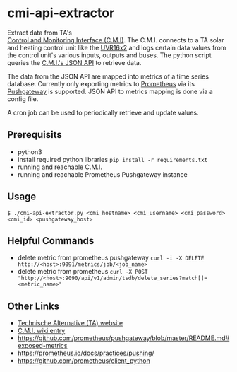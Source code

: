 # cmi-api-extractor

Extract data from TA's  
[Control and Monitoring Interface (C.M.I)](https://www.ta.co.at/x2-bedienung-schnittstellen/cmi/).
The C.M.I. connects to a TA solar and heating control unit like the [UVR16x2](https://www.ta.co.at/x2-frei-programmierbare-regler/uvr16x2/)
and logs certain data values from the control unit's various inputs, outputs and buses.
The python script queries the [C.M.I.'s JSON API](https://wiki.ta.co.at/C.M.I._JSON-API) to retrieve data.

The data from the JSON API are mapped into metrics of a time series database. Currently only exporting
metrics to [Prometheus](https://prometheus.io/) via its [Pushgateway](https://github.com/prometheus/pushgateway/blob/master/README.md)
is supported. JSON API to metrics mapping is done via a config file.

A cron job can be used to periodically retrieve and update values.

## Prerequisits

* python3
* install required python libraries
  `pip install -r requirements.txt`
* running and reachable C.M.I.
* running and reachable Prometheus Pushgateway instance

## Usage

```shell
$ ./cmi-api-extractor.py <cmi_hostname> <cmi_username> <cmi_password> <cmi_id> <pushgateway_host>
```

## Helpful Commands

* delete metric from prometheus pushgateway
  `curl -i -X DELETE http://<host>:9091/metrics/job/<job_name>`
* delete metric from prometheus
  `curl -X POST "http://<host>:9090/api/v1/admin/tsdb/delete_series?match[]=<metric_name>"`

## Other Links

* [Technische Alternative (TA) website](https://www.ta.co.at/)
* [C.M.I. wiki entry](https://wiki.ta.co.at/C.M.I.)
* https://github.com/prometheus/pushgateway/blob/master/README.md#exposed-metrics
* https://prometheus.io/docs/practices/pushing/
* https://github.com/prometheus/client_python